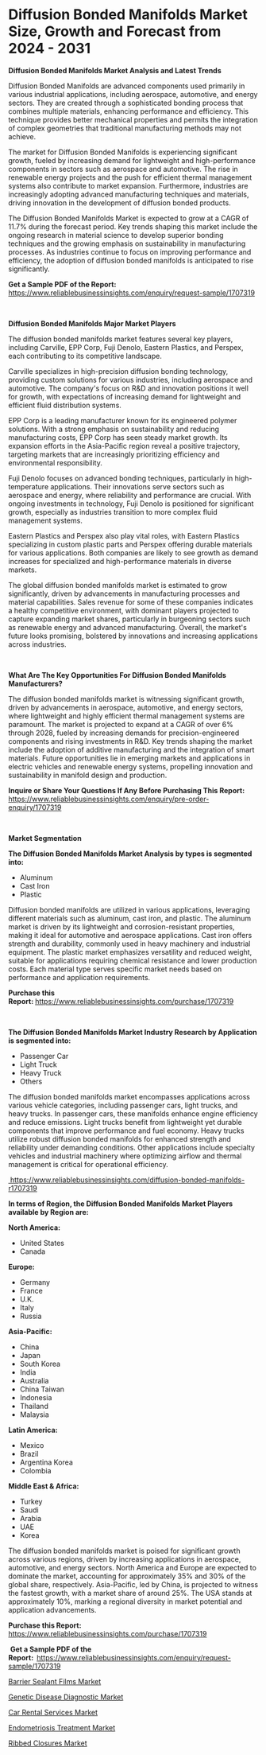 <p><h1>Diffusion Bonded Manifolds Market Size, Growth and Forecast from 2024 - 2031</h1></p><p><strong>Diffusion Bonded Manifolds Market Analysis and Latest Trends</strong></p>
<p><p>Diffusion Bonded Manifolds are advanced components used primarily in various industrial applications, including aerospace, automotive, and energy sectors. They are created through a sophisticated bonding process that combines multiple materials, enhancing performance and efficiency. This technique provides better mechanical properties and permits the integration of complex geometries that traditional manufacturing methods may not achieve. </p><p>The market for Diffusion Bonded Manifolds is experiencing significant growth, fueled by increasing demand for lightweight and high-performance components in sectors such as aerospace and automotive. The rise in renewable energy projects and the push for efficient thermal management systems also contribute to market expansion. Furthermore, industries are increasingly adopting advanced manufacturing techniques and materials, driving innovation in the development of diffusion bonded products. </p><p>The Diffusion Bonded Manifolds Market is expected to grow at a CAGR of 11.7% during the forecast period. Key trends shaping this market include the ongoing research in material science to develop superior bonding techniques and the growing emphasis on sustainability in manufacturing processes. As industries continue to focus on improving performance and efficiency, the adoption of diffusion bonded manifolds is anticipated to rise significantly.</p></p>
<p><strong>Get a Sample PDF of the Report:&nbsp;</strong> <a href="https://www.reliablebusinessinsights.com/enquiry/request-sample/1707319?utm_campaign=75&utm_medium=2&utm_source=Github&utm_content=ia&utm_term=02112024&utm_id=diffusion-bonded-manifolds">https://www.reliablebusinessinsights.com/enquiry/request-sample/1707319</a></p>
<p>&nbsp;</p>
<p><strong>Diffusion Bonded Manifolds Major Market Players</strong></p>
<p><p>The diffusion bonded manifolds market features several key players, including Carville, EPP Corp, Fuji Denolo, Eastern Plastics, and Perspex, each contributing to its competitive landscape.</p><p>Carville specializes in high-precision diffusion bonding technology, providing custom solutions for various industries, including aerospace and automotive. The company's focus on R&D and innovation positions it well for growth, with expectations of increasing demand for lightweight and efficient fluid distribution systems.</p><p>EPP Corp is a leading manufacturer known for its engineered polymer solutions. With a strong emphasis on sustainability and reducing manufacturing costs, EPP Corp has seen steady market growth. Its expansion efforts in the Asia-Pacific region reveal a positive trajectory, targeting markets that are increasingly prioritizing efficiency and environmental responsibility.</p><p>Fuji Denolo focuses on advanced bonding techniques, particularly in high-temperature applications. Their innovations serve sectors such as aerospace and energy, where reliability and performance are crucial. With ongoing investments in technology, Fuji Denolo is positioned for significant growth, especially as industries transition to more complex fluid management systems.</p><p>Eastern Plastics and Perspex also play vital roles, with Eastern Plastics specializing in custom plastic parts and Perspex offering durable materials for various applications. Both companies are likely to see growth as demand increases for specialized and high-performance materials in diverse markets.</p><p>The global diffusion bonded manifolds market is estimated to grow significantly, driven by advancements in manufacturing processes and material capabilities. Sales revenue for some of these companies indicates a healthy competitive environment, with dominant players projected to capture expanding market shares, particularly in burgeoning sectors such as renewable energy and advanced manufacturing. Overall, the market's future looks promising, bolstered by innovations and increasing applications across industries.</p></p>
<p>&nbsp;</p>
<p><strong>What Are The Key Opportunities For Diffusion Bonded Manifolds Manufacturers?</strong></p>
<p><p>The diffusion bonded manifolds market is witnessing significant growth, driven by advancements in aerospace, automotive, and energy sectors, where lightweight and highly efficient thermal management systems are paramount. The market is projected to expand at a CAGR of over 6% through 2028, fueled by increasing demands for precision-engineered components and rising investments in R&D. Key trends shaping the market include the adoption of additive manufacturing and the integration of smart materials. Future opportunities lie in emerging markets and applications in electric vehicles and renewable energy systems, propelling innovation and sustainability in manifold design and production.</p></p>
<p><strong>Inquire or Share Your Questions If Any Before Purchasing This Report:</strong> <a href="https://www.reliablebusinessinsights.com/enquiry/pre-order-enquiry/1707319?utm_campaign=75&utm_medium=2&utm_source=Github&utm_content=ia&utm_term=02112024&utm_id=diffusion-bonded-manifolds">https://www.reliablebusinessinsights.com/enquiry/pre-order-enquiry/1707319</a></p>
<p>&nbsp;</p>
<p><strong>Market Segmentation</strong></p>
<p><strong>The Diffusion Bonded Manifolds Market Analysis by types is segmented into:</strong></p>
<p><ul><li>Aluminum</li><li>Cast Iron</li><li>Plastic</li></ul></p>
<p><p>Diffusion bonded manifolds are utilized in various applications, leveraging different materials such as aluminum, cast iron, and plastic. The aluminum market is driven by its lightweight and corrosion-resistant properties, making it ideal for automotive and aerospace applications. Cast iron offers strength and durability, commonly used in heavy machinery and industrial equipment. The plastic market emphasizes versatility and reduced weight, suitable for applications requiring chemical resistance and lower production costs. Each material type serves specific market needs based on performance and application requirements.</p></p>
<p><strong>Purchase this Report:&nbsp;</strong><a href="https://www.reliablebusinessinsights.com/purchase/1707319?utm_campaign=75&utm_medium=2&utm_source=Github&utm_content=ia&utm_term=02112024&utm_id=diffusion-bonded-manifolds">https://www.reliablebusinessinsights.com/purchase/1707319</a></p>
<p>&nbsp;</p>
<p><strong>The Diffusion Bonded Manifolds Market Industry Research by Application is segmented into:</strong></p>
<p><ul><li>Passenger Car</li><li>Light Truck</li><li>Heavy Truck</li><li>Others</li></ul></p>
<p><p>The diffusion bonded manifolds market encompasses applications across various vehicle categories, including passenger cars, light trucks, and heavy trucks. In passenger cars, these manifolds enhance engine efficiency and reduce emissions. Light trucks benefit from lightweight yet durable components that improve performance and fuel economy. Heavy trucks utilize robust diffusion bonded manifolds for enhanced strength and reliability under demanding conditions. Other applications include specialty vehicles and industrial machinery where optimizing airflow and thermal management is critical for operational efficiency.</p></p>
<p><a href="https://www.reliablebusinessinsights.com/diffusion-bonded-manifolds-r1707319?utm_campaign=75&utm_medium=2&utm_source=Github&utm_content=ia&utm_term=02112024&utm_id=diffusion-bonded-manifolds">&nbsp;https://www.reliablebusinessinsights.com/diffusion-bonded-manifolds-r1707319</a></p>
<p><strong>In terms of Region, the Diffusion Bonded Manifolds Market Players available by Region are:</strong></p>
<p>
    <p> <strong> North America: </strong>
        <ul>
            <li>United States</li>
            <li>Canada</li>
        </ul>
        </p> 
    <p> <strong> Europe: </strong>
        <ul>
            <li>Germany</li>
            <li>France</li>
            <li>U.K.</li>
            <li>Italy</li>
            <li>Russia</li>
        </ul>
        </p> 
    <p> <strong> Asia-Pacific: </strong>
        <ul>
            <li>China</li>
            <li>Japan</li>
            <li>South Korea</li>
            <li>India</li>
            <li>Australia</li>
            <li>China Taiwan</li>
            <li>Indonesia</li>
            <li>Thailand</li>
            <li>Malaysia</li>
        </ul>
        </p> 
    <p> <strong> Latin America: </strong>
        <ul>
            <li>Mexico</li>
            <li>Brazil</li>
            <li>Argentina Korea</li>
            <li>Colombia</li>
        </ul>
        </p> 
    <p> <strong> Middle East & Africa: </strong>
        <ul>
            <li>Turkey</li>
            <li>Saudi</li>
            <li>Arabia</li>
            <li>UAE</li>
            <li>Korea</li>
        </ul>
    </p>
    </p>
<p><p>The diffusion bonded manifolds market is poised for significant growth across various regions, driven by increasing applications in aerospace, automotive, and energy sectors. North America and Europe are expected to dominate the market, accounting for approximately 35% and 30% of the global share, respectively. Asia-Pacific, led by China, is projected to witness the fastest growth, with a market share of around 25%. The USA stands at approximately 10%, marking a regional diversity in market potential and application advancements.</p></p>
<p><strong>Purchase this Report: </strong><a href="https://www.reliablebusinessinsights.com/purchase/1707319?utm_campaign=75&utm_medium=2&utm_source=Github&utm_content=ia&utm_term=02112024&utm_id=diffusion-bonded-manifolds">https://www.reliablebusinessinsights.com/purchase/1707319</a></p>
<p>&nbsp;<strong>Get a Sample PDF of the Report:&nbsp;&nbsp;</strong><a href="https://www.reliablebusinessinsights.com/enquiry/request-sample/1707319?utm_campaign=75&utm_medium=2&utm_source=Github&utm_content=ia&utm_term=02112024&utm_id=diffusion-bonded-manifolds">https://www.reliablebusinessinsights.com/enquiry/request-sample/1707319</a></p>
<p><strong></strong></p>
<p><p><a href="https://www.linkedin.com/pulse/competitive-intelligence-barrier-sealant-films-market-xafde?utm_campaign=75&utm_medium=2&utm_source=Github&utm_content=ia&utm_term=02112024&utm_id=diffusion-bonded-manifolds">Barrier Sealant Films Market</a></p><p><a href="https://issuu.com/reportprime-2/docs/genetic-disease-diagnostic-market-s_cdb13605a03903?utm_campaign=75&utm_medium=2&utm_source=Github&utm_content=ia&utm_term=02112024&utm_id=diffusion-bonded-manifolds">Genetic Disease Diagnostic Market</a></p><p><a href="https://github.com/erskinemm93/Market-Research-Report-List-1/blob/main/car-rental-services-market.md?utm_campaign=75&utm_medium=2&utm_source=Github&utm_content=ia&utm_term=02112024&utm_id=diffusion-bonded-manifolds">Car Rental Services Market</a></p><p><a href="https://issuu.com/reportprime-2/docs/endometriosis-treatment-market-size_6a7793f76da364?utm_campaign=75&utm_medium=2&utm_source=Github&utm_content=ia&utm_term=02112024&utm_id=diffusion-bonded-manifolds">Endometriosis Treatment Market</a></p><p><a href="https://www.linkedin.com/pulse/ribbed-closures-market-size-growth-industry-analysis-segmentation-ebsge?utm_campaign=75&utm_medium=2&utm_source=Github&utm_content=ia&utm_term=02112024&utm_id=diffusion-bonded-manifolds">Ribbed Closures Market</a></p></p>
